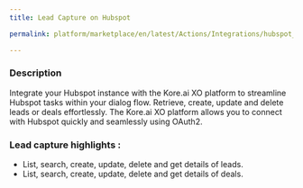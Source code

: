 ```yaml
---
title: Lead Capture on Hubspot

permalink: platform/marketplace/en/latest/Actions/Integrations/hubspot_leadCapture

---
```


### Description

Integrate your Hubspot instance with the Kore.ai XO platform to streamline Hubspot tasks within your dialog flow. Retrieve, create, update and delete leads or deals effortlessly. The Kore.ai XO platform allows you to connect with Hubspot quickly and seamlessly using OAuth2.

### Lead capture highlights :
- List, search, create, update, delete and get details of leads.
- List, search, create, update, delete and get details of deals.
